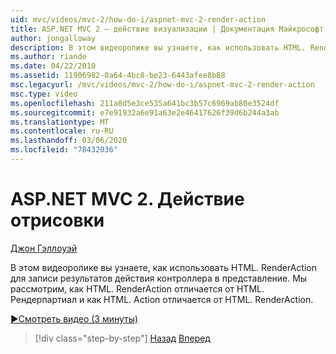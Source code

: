 ```yaml
---
uid: mvc/videos/mvc-2/how-do-i/aspnet-mvc-2-render-action
title: ASP.NET MVC 2 — действие визуализации | Документация Майкрософт
author: jongalloway
description: В этом видеоролике вы узнаете, как использовать HTML. RenderAction для записи результатов действия контроллера в представление. Мы рассмотрим, как HTML. RenderAction отличается fr...
ms.author: riande
ms.date: 04/22/2010
ms.assetid: 11906982-0a64-4bc8-be23-6443afee8b88
msc.legacyurl: /mvc/videos/mvc-2/how-do-i/aspnet-mvc-2-render-action
msc.type: video
ms.openlocfilehash: 211a8d5e3ce535a641bc3b57c6969ab80e3524df
ms.sourcegitcommit: e7e91932a6e91a63e2e46417626f39d6b244a3ab
ms.translationtype: MT
ms.contentlocale: ru-RU
ms.lasthandoff: 03/06/2020
ms.locfileid: "78432036"
---
```

# <a name="aspnet-mvc-2---render-action"></a>ASP.NET MVC 2. Действие отрисовки

[Джон Гэллоуэй](https://github.com/jongalloway)

В этом видеоролике вы узнаете, как использовать HTML. RenderAction для записи результатов действия контроллера в представление. Мы рассмотрим, как HTML. RenderAction отличается от HTML. Рендерпартиал и как HTML. Action отличается от HTML. RenderAction.

[&#9654;Смотреть видео (3 минуты)](https://channel9.msdn.com/Blogs/ASP-NET-Site-Videos/aspnet-mvc-2-render-action)

> [!div class="step-by-step"]
> [Назад](aspnet-mvc-2-areas.md)
> [Вперед](5-minute-introduction-to-aspnet-mvc.md)
